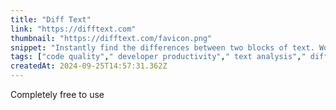 ```yaml
---
title: "Diff Text"
link: "https://difftext.com"
thumbnail: "https://difftext.com/favicon.png"
snippet: "Instantly find the differences between two blocks of text. Works with plain text, code, json, yaml, html, css, markdown, and more."
tags: ["code quality"," developer productivity"," text analysis"," diff checker"]
createdAt: 2024-09-25T14:57:31.362Z
---
```

Completely free to use
